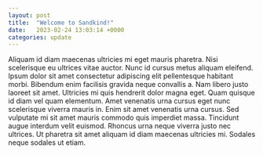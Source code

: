 ```yaml
---
layout: post
title:  "Welcome to Sandkind!"
date:   2023-02-24 13:03:14 +0000
categories: update
---
```

Aliquam id diam maecenas ultricies mi eget mauris pharetra. Nisi scelerisque eu ultrices vitae auctor. Nunc id cursus metus aliquam eleifend. Ipsum dolor sit amet consectetur adipiscing elit pellentesque habitant morbi. Bibendum enim facilisis gravida neque convallis a. Nam libero justo laoreet sit amet. Ultricies mi quis hendrerit dolor magna eget. Quam quisque id diam vel quam elementum. Amet venenatis urna cursus eget nunc scelerisque viverra mauris in. Enim sit amet venenatis urna cursus. Sed vulputate mi sit amet mauris commodo quis imperdiet massa. Tincidunt augue interdum velit euismod. Rhoncus urna neque viverra justo nec ultrices. Ut pharetra sit amet aliquam id diam maecenas ultricies mi. Sodales neque sodales ut etiam.
